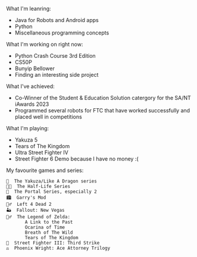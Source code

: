 What I'm leanring:
 - Java for Robots and Android apps
 - Python
 - Miscellaneous programming concepts

What I'm working on right now:
 - Python Crash Course 3rd Edition
 - CS50P
 - Bunyip Bellower
 - Finding an interesting side project

What I've achieved:
 - Co-Winner of the Student & Education Solution catergory for the SA/NT iAwards 2023
 - Programmed several robots for FTC that have worked successfully and placed well in competitions

What I'm playing:
 - Yakuza 5
 - Tears of The Kingdom
 - Ultra Street Fighter IV
 - Street Fighter 6 Demo because I have no money :(

My favourite games and series:
 ```
👊  The Yakuza/Like A Dragon series
👨‍🔬  The Half-Life Series
🤖  The Portal Series, especially 2
🏙  Garry's Mod
🧟‍♂️  Left 4 Dead 2
🏜  Fallout: New Vegas
🧝‍♂️  The Legend of Zelda:
        A Link to the Past
        Ocarina of Time
        Breath of The Wild
        Tears of The Kingdom
🤼  Street Fighter III: Third Strike
⚖️  Phoenix Wright: Ace Attorney Trilogy
```
